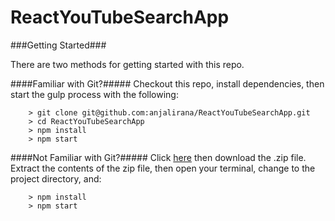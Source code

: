 # ReactYouTubeSearchApp


###Getting Started###

There are two methods for getting started with this repo.

####Familiar with Git?#####
Checkout this repo, install dependencies, then start the gulp process with the following:

```
	> git clone git@github.com:anjalirana/ReactYouTubeSearchApp.git
	> cd ReactYouTubeSearchApp
	> npm install
	> npm start
```

####Not Familiar with Git?#####
Click [here](https://github.com/anjalirana/ReactYouTubeSearchApp) then download the .zip file.  Extract the contents of the zip file, then open your terminal, change to the project directory, and:

```
	> npm install
	> npm start
```